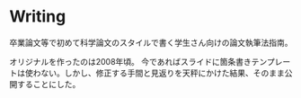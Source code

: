 # Writing
卒業論文等で初めて科学論文のスタイルで書く学生さん向けの論文執筆法指南。

オリジナルを作ったのは2008年頃。
今であればスライドに箇条書きテンプレートは使わない。しかし、修正する手間と見返りを天秤にかけた結果、そのまま公開することにした。
